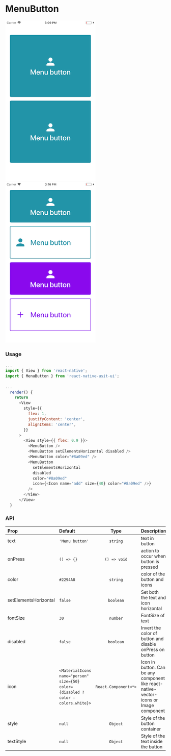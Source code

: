 # MenuButton

![Screenshot with 2 MenuButton](./screenshots/menubutton1.png)
![Screenshot with 4 MenuButton](./screenshots/menubutton2.png)

### Usage

```js
...
import { View } from 'react-native';
import { MenuButton } from 'react-native-usit-ui';

...
  render() {
    return
      <View
        style={{
          flex: 1,
          justifyContent: 'center',
          alignItems: 'center',
        }}
      >
        <View style={{ flex: 0.9 }}>
          <MenuButton />
          <MenuButton setElementsHorizontal disabled />
          <MenuButton color="#8a09ed" />
          <MenuButton
            setElementsHorizontal
            disabled
            color="#8a09ed"
            icon={<Icon name="add" size={40} color="#8a09ed" />}
          />
        </View>
      </View>
  }
```

### API

| Prop                  | Default                                                                           |         Type         | Description                                                                            |
| :-------------------- | :-------------------------------------------------------------------------------- | :------------------: | :------------------------------------------------------------------------------------- |
| text                  | `'Menu button'`                                                                   |       `string`       | text in button                                                                         |
| onPress               | `() => {}`                                                                        |     `() => void`     | action to occur when button is pressed                                                 |
| color                 | `#2294A8`                                                                         |       `string`       | color of the button and icons                                                          |
| setElementsHorizontal | `false`                                                                           |      `boolean`       | Set both the text and icon horizontal                                                  |
| fontSize              | `30`                                                                              |       `number`       | FontSize of text                                                                       |
| disabled              | `false`                                                                           |      `boolean`       | Invert the color of button and disable onPress on button                               |
| icon                  | `<MaterialIcons name="person" size={50} color={disabled ? color : colors.white}>` | `React.Component<*>` | Icon in button. Can be any component like react-native-vector-icons or Image component |
| style                 | `null`                                                                            |       `Object`       | Style of the button container                                                          |
| textStyle             | `null`                                                                            |       `Object`       | Style of the text inside the button                                                    |
